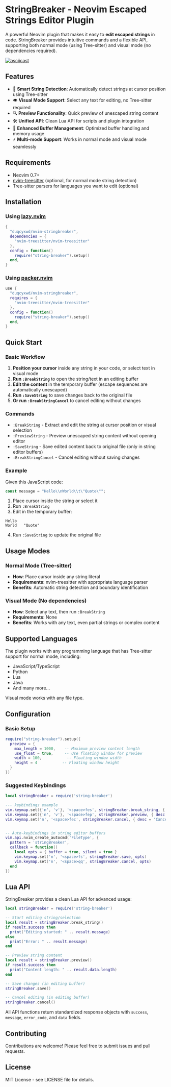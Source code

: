 # StringBreaker - Neovim Escaped Strings Editor Plugin

A powerful Neovim plugin that makes it easy to **edit escaped strings** in code. StringBreaker provides intuitive commands and a flexible API, supporting both normal mode (using Tree-sitter) and visual mode (no dependencies required).

[![asciicast](https://asciinema.org/a/N3UvVLXNpfxz0pC8TLrVXt1SL.svg)](https://asciinema.org/a/N3UvVLXNpfxz0pC8TLrVXt1SL)

## Features

- 🎯 **Smart String Detection**: Automatically detect strings at cursor position using Tree-sitter
- 👁️ **Visual Mode Support**: Select any text for editing, no Tree-sitter required  
- 🔍 **Preview Functionality**: Quick preview of unescaped string content
- 🛠️ **Unified API**: Clean Lua API for scripts and plugin integration
- 🔄 **Enhanced Buffer Management**: Optimized buffer handling and memory usage
- ⚡ **Multi-mode Support**: Works in normal mode and visual mode seamlessly

## Requirements

- Neovim 0.7+
- [nvim-treesitter](https://github.com/nvim-treesitter/nvim-treesitter) (optional, for normal mode string detection)
- Tree-sitter parsers for languages you want to edit (optional)

## Installation

### Using [lazy.nvim](https://github.com/folke/lazy.nvim)

```lua
{
  "duqcyxwd/nvim-stringbreaker",
  dependencies = { 
    "nvim-treesitter/nvim-treesitter" 
  },
  config = function()
    require("string-breaker").setup()
  end,
}
```

### Using [packer.nvim](https://github.com/wbthomason/packer.nvim)

```lua
use {
  "duqcyxwd/nvim-stringbreaker",
  requires = { 
    "nvim-treesitter/nvim-treesitter" 
  },
  config = function()
    require("string-breaker").setup()
  end,
}
```

## Quick Start

### Basic Workflow

1. **Position your cursor** inside any string in your code, or select text in visual mode
2. **Run `:BreakString`** to open the string/text in an editing buffer
3. **Edit the content** in the temporary buffer (escape sequences are automatically unescaped)
4. **Run `:SaveString`** to save changes back to the original file
5. **Or run `:BreakStringCancel`** to cancel editing without changes

### Commands

- `:BreakString` - Extract and edit the string at cursor position or visual selection
- `:PreviewString` - Preview unescaped string content without opening editor
- `:SaveString` - Save edited content back to original file (only in string editor buffers)
- `:BreakStringCancel` - Cancel editing without saving changes

### Example

Given this JavaScript code:
```javascript
const message = "Hello\\nWorld\\t\"Quote\"";
```

1. Place cursor inside the string or select it
2. Run `:BreakString`
3. Edit in the temporary buffer:
```
Hello
World	"Quote"
```
4. Run `:SaveString` to update the original file

## Usage Modes

### Normal Mode (Tree-sitter)
- **How**: Place cursor inside any string literal
- **Requirements**: nvim-treesitter with appropriate language parser
- **Benefits**: Automatic string detection and boundary identification

### Visual Mode (No dependencies)
- **How**: Select any text, then run `:BreakString`
- **Requirements**: None
- **Benefits**: Works with any text, even partial strings or complex content

## Supported Languages

The plugin works with any programming language that has Tree-sitter support for normal mode, including:

- JavaScript/TypeScript
- Python  
- Lua
- Java
- And many more...

Visual mode works with any file type.

## Configuration

### Basic Setup

```lua
require("string-breaker").setup({
  preview = {
    max_length = 1000,    -- Maximum preview content length
    use_float = true,     -- Use floating window for preview
    width = 100,           -- Floating window width  
    height = 4           -- Floating window height
  }
})
```

### Suggested Keybindings

```lua
local stringBreaker = require('string-breaker')

--- keybindings example
vim.keymap.set({'n', 'v'}, '<space>fes', stringBreaker.break_string, { desc = 'Break string for editing' })
vim.keymap.set({'n', 'v'}, '<space>fep', stringBreaker.preview, { desc = 'Preview string content' })
vim.keymap.set('n', '<space>fec', stringBreaker.cancel, { desc = 'Cancel string editing' })


-- Auto-keybindings in string editor buffers
vim.api.nvim_create_autocmd('FileType', {
  pattern = 'stringBreaker',
  callback = function()
    local opts = { buffer = true, silent = true }
    vim.keymap.set('n', '<space>fs', stringBreaker.save, opts)
    vim.keymap.set('n', '<space>qq', stringBreaker.cancel, opts)
  end
})

```

## Lua API

StringBreaker provides a clean Lua API for advanced usage:

```lua
local stringBreaker = require('string-breaker')

-- Start editing string/selection
local result = stringBreaker.break_string()
if result.success then
  print("Editing started: " .. result.message)
else
  print("Error: " .. result.message)
end

-- Preview string content
local result = stringBreaker.preview()
if result.success then
  print("Content length: " .. result.data.length)
end

-- Save changes (in editing buffer)
stringBreaker.save()

-- Cancel editing (in editing buffer)  
stringBreaker.cancel()
```

All API functions return standardized response objects with `success`, `message`, `error_code`, and `data` fields.

## Contributing

Contributions are welcome! Please feel free to submit issues and pull requests.

## License

MIT License - see LICENSE file for details.